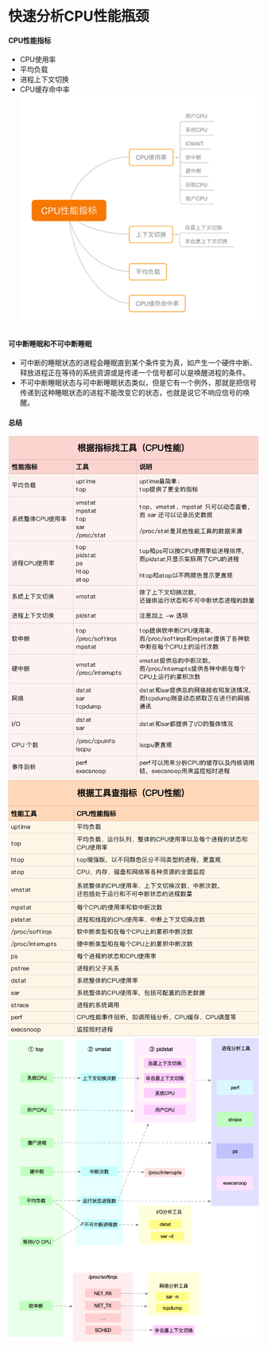 # 快速分析CPU性能瓶颈
#### CPU性能指标
* CPU使用率
* 平均负载
* 进程上下文切换
* CPU缓存命中率
![1e66612e0022cd6c17847f3ab6989007](media/15447499262312/1e66612e0022cd6c17847f3ab6989007.png)

#### 可中断睡眠和不可中断睡眠
* 可中断的睡眠状态的进程会睡眠直到某个条件变为真，如产生一个硬件中断、释放进程正在等待的系统资源或是传递一个信号都可以是唤醒进程的条件。
* 不可中断睡眠状态与可中断睡眠状态类似，但是它有一个例外，那就是把信号传递到这种睡眠状态的进程不能改变它的状态，也就是说它不响应信号的唤醒。

#### 总结
![596397e1d6335d2990f70427ad4b14e](media/15447499262312/596397e1d6335d2990f70427ad4b14ec.png)
![b0c67a7196f5ca4cc58f14f959a364ca](media/15447499262312/b0c67a7196f5ca4cc58f14f959a364ca.png)
![7a445960a4bc0a58a02e1bc75648aa17](media/15447499262312/7a445960a4bc0a58a02e1bc75648aa17.png)


